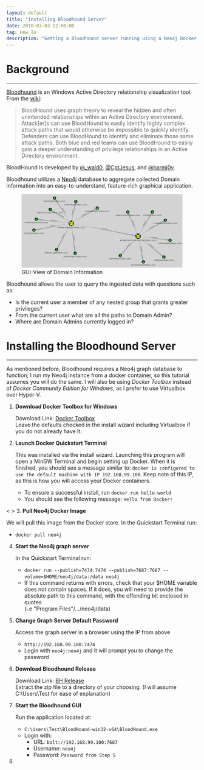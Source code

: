 ```yaml
---
layout: default
title: "Installing Bloodhound Server"
date: 2018-03-03 12:00:00
tag: How_To
description: "Getting a Bloodhound server running using a Neo4j Docker image"
---
```


# Background

___

[Bloodhound](https://github.com/BloodHoundAD/Bloodhound) is an Windows Active Directory relationship visualization tool. From the [wiki](https://github.com/BloodHoundAD/Bloodhound/wiki):

> BloodHound uses graph theory to reveal the hidden and often unintended relationships within an Active Directory environment. Attack[er]s can use BloodHound to easily identify highly complex attack paths that would otherwise be impossible to quickly identify. Defenders can use BloodHound to identify and eliminate those same attack paths. Both blue and red teams can use BloodHound to easily gain a deeper understanding of privilege relationships in an Active Directory environment.

BloodHound is developed by [@\_wald0](https://twitter.com/_wald0), [@CptJesus](https://twitter.com/CptJesus), and [@harmj0y](https://twitter.com/harmj0y).

Bloodhound utilizes a [Neo4j](https://neo4j.com/) database to aggregate collected Domain information into an easy-to-understand, feature-rich graphical application. 

<figure>
	<img src="/images/installbloodhound/gui.png" alt="bloodhound-gui-view"/>
	<figcaption>GUI-View of Domain Information</figcaption>
</figure>

Bloodhound allows the user to query the ingested data with questions such as:
- Is the current user a member of any nested group that grants greater privileges?
- From the current user what are all the paths to Domain Admin?
- Where are Domain Admins currently logged in?

# Installing the Bloodhound Server

___

As mentioned before, Bloodhound requires a Neo4j graph database to function; I run my Neo4j instance from a docker container, so this tutorial assumes you will do the same. I will also be using *Docker Toolbox* instead of *Docker Community Edition for Windows*, as I prefer to use Virtualbox over Hyper-V.

1. **Download Docker Toolbox for Windows**

   Download Link: [Docker Toolbox](https://download.docker.com/win/stable/DockerToolbox.exe)  
   Leave the defaults checked in the install wizard including Virtualbox if you do not already have it.

2. **Launch Docker Quickstart Terminal**
   
   This was installed via the install wizard. Launching this program will open a MinGW Terminal and begin setting up Docker. When it is finished, you should see a message similar to: `docker is configured to use the default machine with IP 192.168.99.100`. Keep note of this IP, as this is how you will access your Docker containers.  
   - To ensure a successful install, run `docker run hello-world`
   - You should see the following message: `Hello from Docker!`  
 
<&nbsp;>
3. **Pull Neo4j Docker Image**
   
   We will pull this image from the Docker store. In the Quickstart Terminal run:  
   - `docker pull neo4j`
 

4. **Start the Neo4j graph server**
   
   In the Quickstart Terminal run:  
   - `docker run --publish=7474:7474 --publish=7687:7687 --volume=$HOME/neo4j/data:/data neo4j`
   - If this command returns with errors, check that your $HOME variable does not contain spaces. If it does, you will need to provide the absolute path to this command, with the offending bit enclosed in quotes  
   (i.e "Program Files"/.../neo4j/data)
 

5. **Change Graph Server Default Password**

   Access the graph server in a browser using the IP from above  
   - `http://192.168.99.100:7474`
   - Login with `neo4j:neo4j` and it will prompt you to change the password
 

6. **Download Bloodhound Release**

   Download Link: [BH Release](https://github.com/BloodHoundAD/BloodHound/releases)  
   Extract the zip file to a directory of your choosing. (I will assume C:\Users\Test for ease of explanation)
 

7. **Start the Bloodhound GUI**

   Run the application located at:  
   - `C:\Users\Test\BloodHound-win32-x64\BloodHound.exe`
   - Login with:
     - URL: `bolt://192.168.99.100:7687`
     - Username: `neo4j`
     - Password: `Password from Step 5`
 
8.
   


